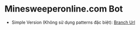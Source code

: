 # Minesweeperonline.com Bot
  - Simple Version (Không sử dụng patterns đặc biệt): [Branch Url](https://github.com/ltnhanst94/Minesweeperonline.com-Bot/tree/Simple-Bot)
